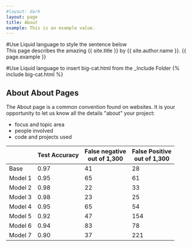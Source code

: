 ```yaml
---
#layout: dark
layout: page
title: About
example: This is an example value.
---
```



#Use Liquid language to style the sentence below  
This page describes the amazing {{ site.title }} by {{ site.author.name }}.
{{ page.example }}


#Use Liquid language to insert big-cat.html from the _Include Folder 
{% include big-cat.html %}



## About About Pages

The About page is a common convention found on websites.
It is your opportunity to let us know all the details "about" your project:

- focus and topic area
- people involved
- code and projects used


|         	| Test Accuracy 	| False negative<br>out of 1,300 	| False Positive<br>out of 1,300 	|
|---------	|---------------	|--------------------------------	|--------------------------------	|
| Base    	|      0.97     	|               41               	|               28               	|
| Model 1 	|      0.95     	|               65               	|               61               	|
| Model 2 	|      0.98     	|               22               	|               33               	|
| Model 3 	|      0.98     	|               23               	|               25               	|
| Model 4 	|      0.95     	|               65               	|               54               	|
| Model 5 	|      0.92     	|               47               	|               154              	|
| Model 6 	|      0.94     	|               83               	|               78               	|
| Model 7 	|      0.90     	|               37               	|               221              	|
